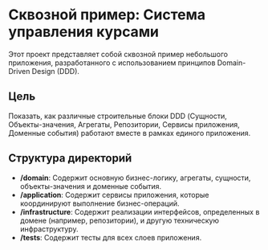 # Сквозной пример: Система управления курсами

Этот проект представляет собой сквозной пример небольшого приложения, разработанного с использованием принципов Domain-Driven Design (DDD).

## Цель

Показать, как различные строительные блоки DDD (Сущности, Объекты-значения, Агрегаты, Репозитории, Сервисы приложения, Доменные события) работают вместе в рамках единого приложения.

## Структура директорий

- **/domain**: Содержит основную бизнес-логику, агрегаты, сущности, объекты-значения и доменные события.
- **/application**: Содержит сервисы приложения, которые координируют выполнение бизнес-операций.
- **/infrastructure**: Содержит реализации интерфейсов, определенных в домене (например, репозитории), и другую техническую инфраструктуру.
- **/tests**: Содержит тесты для всех слоев приложения.

